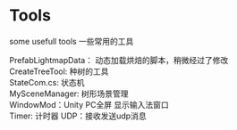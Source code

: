 # Tools
some usefull tools 一些常用的工具

  PrefabLightmapData： 动态加载烘焙的脚本，稍微经过了修改             
  CreateTreeTool: 种树的工具             
  StateCom.cs:  状态机             
  MySceneManager:	树形场景管理				
  WindowMod：Unity PC全屏 显示输入法窗口		
  Timer: 计时器
  UDP：接收发送udp消息